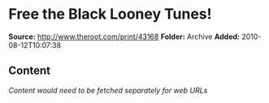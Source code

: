 # Free the Black Looney Tunes!

**Source:** http://www.theroot.com/print/43168
**Folder:** Archive
**Added:** 2010-08-12T10:07:38




## Content
*Content would need to be fetched separately for web URLs*
